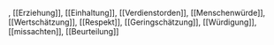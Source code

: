 , [[Erzie­hung]], [[Einhaltung]], [[Verdienstorden]], [[Menschenwürde]], [[Wertschätzung]], [[Respekt]], [[Geringschätzung]], [[Würdigung]], [[missachten]], [[Beurteilung]]